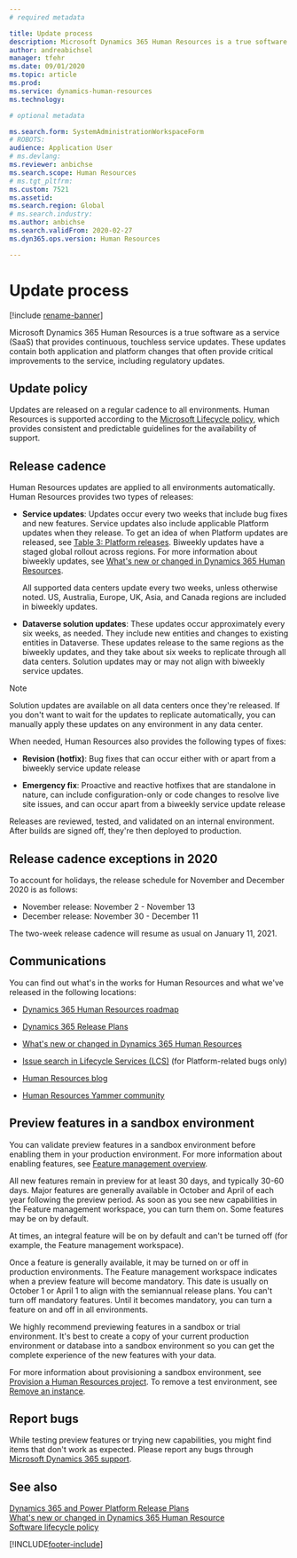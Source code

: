 ```yaml
---
# required metadata

title: Update process
description: Microsoft Dynamics 365 Human Resources is a true software as a service (SaaS) that provides continuous, touchless service updates for application and platform changes.
author: andreabichsel
manager: tfehr
ms.date: 09/01/2020
ms.topic: article
ms.prod: 
ms.service: dynamics-human-resources
ms.technology: 

# optional metadata

ms.search.form: SystemAdministrationWorkspaceForm
# ROBOTS: 
audience: Application User
# ms.devlang: 
ms.reviewer: anbichse
ms.search.scope: Human Resources
# ms.tgt_pltfrm: 
ms.custom: 7521
ms.assetid: 
ms.search.region: Global
# ms.search.industry: 
ms.author: anbichse
ms.search.validFrom: 2020-02-27
ms.dyn365.ops.version: Human Resources

---
```


# Update process

[!include [rename-banner](~/includes/cc-data-platform-banner.md)]

Microsoft Dynamics 365 Human Resources is a true software as a service (SaaS) that provides continuous, touchless service updates. These updates contain both application and platform changes that often provide critical improvements to the service, including regulatory updates.

## Update policy

Updates are released on a regular cadence to all environments. Human Resources is supported according to the [Microsoft Lifecycle policy](https://support.microsoft.com/hub/4095338/microsoft-lifecycle-policy), which provides consistent and predictable guidelines for the availability of support.

## Release cadence 

Human Resources updates are applied to all environments automatically. Human Resources provides two types of releases:

- **Service updates**: Updates occur every two weeks that include bug fixes and new features. Service updates also include applicable Platform updates when they release. To get an idea of when Platform updates are released, see [Table 3: Platform releases](https://docs.microsoft.com/dynamics365/fin-ops-core/dev-itpro/migration-upgrade/versions-update-policy#table-3-platform-releases). Biweekly updates have a staged global rollout across regions. For more information about biweekly updates, see [What's new or changed in Dynamics 365 Human Resources](hr-admin-whats-new.md).

    All supported data centers update every two weeks, unless otherwise noted. US, Australia, Europe, UK, Asia, and Canada regions are included in biweekly updates. 

- **Dataverse solution updates**: These updates occur approximately every six weeks, as needed. They include new entities and changes to existing entities in Dataverse. These updates release to the same regions as the biweekly updates, and they take about six weeks to replicate through all data centers. Solution updates may or may not align with biweekly service updates.

> [!NOTE]
> Solution updates are available on all data centers once they're released. If you don't want to wait for the updates to replicate automatically, you can manually apply these updates on any environment in any data center.

When needed, Human Resources also provides the following types of fixes:

- **Revision (hotfix)**: Bug fixes that can occur either with or apart from a biweekly service update release

- **Emergency fix**: Proactive and reactive hotfixes that are standalone in nature, can include configuration-only or code changes to resolve live site issues, and can occur apart from a biweekly service update release

Releases are reviewed, tested, and validated on an internal environment. After builds are signed off, they're then deployed to production.

## Release cadence exceptions in 2020

To account for holidays, the release schedule for November and December 2020 is as follows:

- November release: November 2 - November 13
- December release: November 30 - December 11
 
The two-week release cadence will resume as usual on January 11, 2021.

## Communications

You can find out what's in the works for Human Resources and what we've released in the following locations:

- [Dynamics 365 Human Resources roadmap](https://dynamics.microsoft.com/roadmap/human-resources/)

- [Dynamics 365 Release Plans](https://docs.microsoft.com/dynamics365/release-plans/)

- [What's new or changed in Dynamics 365 Human Resources](hr-admin-whats-new.md)

- [Issue search in Lifecycle Services (LCS)](https://docs.microsoft.com/dynamics365/fin-ops-core/dev-itpro/lifecycle-services/issue-search-lcs) (for Platform-related bugs only)

- [Human Resources blog](https://community.dynamics.com/365/talent/b/dynamics365fortalent)

- [Human Resources Yammer community](https://www.yammer.com/dynamicsaxfeedbackprograms/#/threads/inGroup?type=in_group&feedId=10542230)

## Preview features in a sandbox environment

You can validate preview features in a sandbox environment before enabling them in your production environment. For more information about enabling features, see [Feature management overview](https://docs.microsoft.com/dynamics365/fin-ops-core/fin-ops/get-started/feature-management/feature-management-overview).

All new features remain in preview for at least 30 days, and typically 30-60 days. Major features are generally available in October and April of each year following the preview period. As soon as you see new capabilities in the Feature management workspace, you can turn them on. Some features may be on by default.

At times, an integral feature will be on by default and can't be turned off (for example, the Feature management workspace).

Once a feature is generally available, it may be turned on or off in production environments. The Feature management workspace indicates when a preview feature will become mandatory. This date is usually on October 1 or April 1 to align with the semiannual release plans. You can't turn off mandatory features. Until it becomes mandatory, you can turn a feature on and off in all environments.

We highly recommend previewing features in a sandbox or trial environment. It's best to create a copy of your current production environment or database into a sandbox environment so you can get the complete experience of the new features with your data.

For more information about provisioning a sandbox environment, see [Provision a Human Resources project](hr-admin-setup-provision.md). To remove a test environment, see [Remove an instance](hr-admin-setup-remove-instance.md#remove-a-test-drive-environment). 

## Report bugs

While testing preview features or trying new capabilities, you might find items that don't work as expected. Please report any bugs through [Microsoft Dynamics 365 support](https://dynamics.microsoft.com/support/).

## See also

[Dynamics 365 and Power Platform Release Plans](https://docs.microsoft.com/dynamics365/release-plans)</br>
[What's new or changed in Dynamics 365 Human Resource](hr-admin-whats-new.md)</br>
[Software lifecycle policy](https://docs.microsoft.com/dynamics365/fin-ops-core/dev-itpro/migration-upgrade/versions-update-policy)



[!INCLUDE[footer-include](../includes/footer-banner.md)]